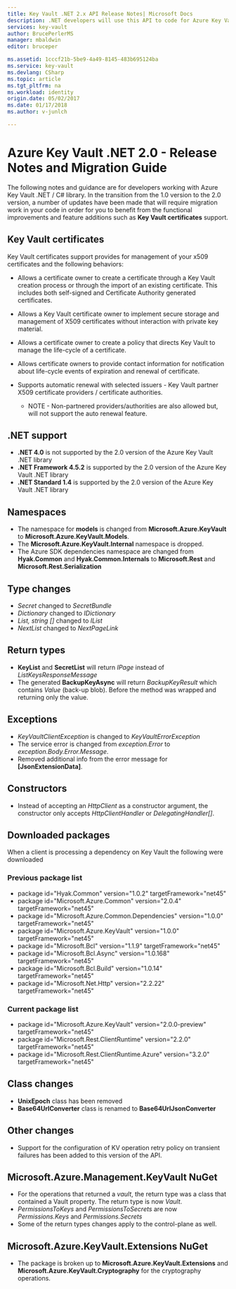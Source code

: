 ```yaml
---
title: Key Vault .NET 2.x API Release Notes| Microsoft Docs
description: .NET developers will use this API to code for Azure Key Vault
services: key-vault
author: BrucePerlerMS
manager: mbaldwin
editor: bruceper

ms.assetid: 1cccf21b-5be9-4a49-8145-483b695124ba
ms.service: key-vault
ms.devlang: CSharp
ms.topic: article
ms.tgt_pltfrm: na
ms.workload: identity
origin.date: 05/02/2017
ms.date: 01/17/2018
ms.author: v-junlch

---
```

# Azure Key Vault .NET 2.0 - Release Notes and Migration Guide
The following notes and guidance are for developers working with Azure Key Vault .NET / C# library. In the transition from the 1.0 version to the 2.0 version, a number of updates have been made that will require migration work in your code in order for you to benefit from the functional improvements and feature additions such as **Key Vault certificates** support.

## Key Vault certificates

Key Vault certificates support provides for management of your x509 certificates and the following behaviors:  

- Allows a certificate owner to create a certificate through a Key Vault creation process or through the import of an existing certificate. This includes both self-signed and Certificate Authority generated certificates.
- Allows a Key Vault certificate owner to implement secure storage and management of X509 certificates without interaction with private key material.  
- Allows a certificate owner to create a policy that directs Key Vault to manage the life-cycle of a certificate.  
- Allows certificate owners to provide contact information for notification about life-cycle events of expiration and renewal of certificate.  
- Supports automatic renewal with selected issuers - Key Vault partner X509 certificate providers / certificate authorities.
  
  - NOTE - Non-partnered providers/authorities are also allowed but, will not support the auto renewal feature.

## .NET support

- **.NET 4.0** is not supported by the 2.0 version of the Azure Key Vault .NET library
- **.NET Framework 4.5.2** is supported by the 2.0 version of the Azure Key Vault .NET library
- **.NET Standard 1.4** is supported by the 2.0 version of the Azure Key Vault .NET library

## Namespaces

- The namespace for **models** is changed from **Microsoft.Azure.KeyVault** to **Microsoft.Azure.KeyVault.Models**.
- The **Microsoft.Azure.KeyVault.Internal** namespace is dropped.
- The Azure SDK dependencies namespace are changed from **Hyak.Common** and **Hyak.Common.Internals** to **Microsoft.Rest** and **Microsoft.Rest.Serialization**

## Type changes

- *Secret* changed to *SecretBundle*
- *Dictionary* changed to *IDictionary*
- *List<T>, string []* changed to *IList<T>*
- *NextList* changed to  *NextPageLink*

## Return types

- **KeyList** and **SecretList** will return *IPage<T>* instead of *ListKeysResponseMessage*
- The generated **BackupKeyAsync** will return *BackupKeyResult* which contains *Value* (back-up blob). Before the method was wrapped and returning only the value.

## Exceptions

- *KeyVaultClientException* is changed to *KeyVaultErrorException*
- The service error is changed from *exception.Error* to *exception.Body.Error.Message*.
- Removed additional info from the error message for **[JsonExtensionData]**.

## Constructors

- Instead of accepting an *HttpClient* as a constructor argument, the constructor only accepts *HttpClientHandler* or *DelegatingHandler[]*.

## Downloaded packages

When a client is processing a  dependency on Key Vault the following were downloaded

### Previous package list

- package id="Hyak.Common" version="1.0.2" targetFramework="net45"
- package id="Microsoft.Azure.Common" version="2.0.4" targetFramework="net45"
- package id="Microsoft.Azure.Common.Dependencies" version="1.0.0" targetFramework="net45"
- package id="Microsoft.Azure.KeyVault" version="1.0.0" targetFramework="net45"
- package id="Microsoft.Bcl" version="1.1.9" targetFramework="net45"
- package id="Microsoft.Bcl.Async" version="1.0.168" targetFramework="net45"
- package id="Microsoft.Bcl.Build" version="1.0.14" targetFramework="net45"
- package id="Microsoft.Net.Http" version="2.2.22" targetFramework="net45"

### Current package list

- package id="Microsoft.Azure.KeyVault" version="2.0.0-preview" targetFramework="net45"
- package id="Microsoft.Rest.ClientRuntime" version="2.2.0" targetFramework="net45"
- package id="Microsoft.Rest.ClientRuntime.Azure" version="3.2.0" targetFramework="net45"

## Class changes

- **UnixEpoch** class has been removed
- **Base64UrlConverter** class is renamed to **Base64UrlJsonConverter**

## Other changes

- Support for the configuration of KV operation retry policy on transient failures has been added to this version of the API.

## Microsoft.Azure.Management.KeyVault NuGet

- For the operations that returned a *vault*, the return type was a class that contained a Vault property. The return type is now *Vault*.
- *PermissionsToKeys* and *PermissionsToSecrets* are now *Permissions.Keys* and *Permissions.Secrets*
- Some of the return types changes apply to the control-plane as well.

## Microsoft.Azure.KeyVault.Extensions NuGet

- The package is broken up to **Microsoft.Azure.KeyVault.Extensions** and **Microsoft.Azure.KeyVault.Cryptography** for the cryptography operations.


<!-- Update_Description: wording update -->